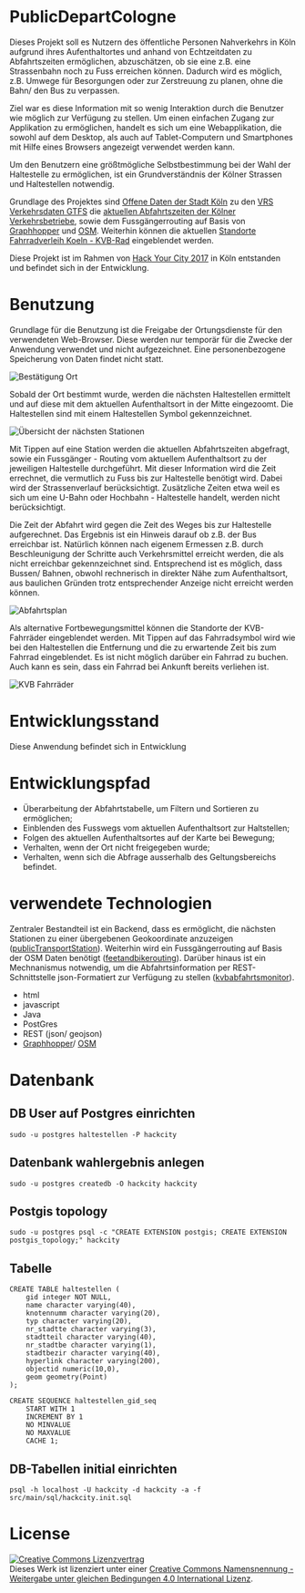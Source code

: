 # PublicDepartCologne

Dieses Projekt soll es Nutzern des öffentliche Personen Nahverkehrs in Köln aufgrund ihres Aufenthaltortes und anhand von Echtzeitdaten zu Abfahrtszeiten ermöglichen, abzuschätzen, ob sie eine z.B. eine Strassenbahn noch zu Fuss erreichen können. Dadurch wird es möglich, z.B. Umwege für Besorgungen oder zur Zerstreuung zu planen, ohne die Bahn/ den Bus zu verpassen.

Ziel war es diese Information mit so wenig Interaktion durch die Benutzer wie möglich zur Verfügung zu stellen. Um einen einfachen Zugang zur Applikation zu ermöglichen, handelt es sich um eine Webapplikation, die sowohl auf dem Desktop, als auch auf Tablet-Computern und Smartphones mit Hilfe eines Browsers angezeigt verwendet werden kann.

Um den Benutzern eine größtmögliche Selbstbestimmung bei der Wahl der Haltestelle zu ermöglichen, ist ein Grundverständnis der Kölner Strassen und Haltestellen notwendig. 

Grundlage des Projektes sind [Offene Daten der Stadt Köln](https://www.offenedaten-koeln.de/) zu den [VRS Verkehrsdaten GTFS](https://www.offenedaten-koeln.de/dataset/vrs-verkehrsdaten-gtfs) die [aktuellen Abfahrtszeiten der Kölner Verkehrsbetriebe](http://www.kvb-koeln.de/generator/), sowie dem Fussgängerrouting auf Basis von [Graphhopper](https://www.graphhopper.com/de/) und [OSM](https://www.openstreetmap.de/). Weiterhin können die aktuellen [Standorte Fahrradverleih Koeln - KVB-Rad](https://www.offenedaten-koeln.de/dataset/standorte-fahrradverleih-koeln-kvb-rad) eingeblendet werden.

Diese Projekt ist im Rahmen von [Hack Your City 2017](http://www.hackyourcity.de/koeln/) in Köln entstanden und befindet sich in der Entwicklung.

# Benutzung

Grundlage für die Benutzung ist die Freigabe der Ortungsdienste für den verwendeten Web-Browser. Diese werden nur temporär für die Zwecke der Anwendung verwendet und nicht aufgezeichnet. Eine personenbezogene Speicherung von Daten findet nicht statt. 

![Bestätigung Ort](security.png "Bestätigung Ort")

Sobald der Ort bestimmt wurde, werden die nächsten Haltestellen ermittelt und auf diese mit dem aktuellen Aufenthaltsort in der Mitte eingezoomt. Die Haltestellen sind mit einem Haltestellen Symbol gekennzeichnet. 

![Übersicht der nächsten Stationen](stops.png "Übersicht der nächsten Stationen")

Mit Tippen auf eine Station werden die aktuellen Abfahrtszeiten abgefragt, sowie ein Fussgänger - Routing vom aktuellem Aufenthaltsort zu der jeweiligen Haltestelle durchgeführt. Mit dieser Information wird die Zeit errechnet, die vermutlich zu Fuss bis zur Haltestelle benötigt wird. Dabei wird der Strassenverlauf berücksichtigt. Zusätzliche Zeiten etwa weil es sich um eine U-Bahn oder Hochbahn - Haltestelle handelt, werden nicht berücksichtigt. 

Die Zeit der Abfahrt wird gegen die Zeit des Weges bis zur Haltestelle aufgerechnet. Das Ergebnis ist ein Hinweis darauf ob z.B. der Bus erreichbar ist. Natürlich können nach eigenem Ermessen z.B. durch Beschleunigung der Schritte auch Verkehrsmittel erreicht werden, die als nicht erreichbar gekennzeichnet sind. Entsprechend ist es möglich, dass Bussen/ Bahnen, obwohl rechnerisch in direkter Nähe zum Aufenthaltsort, aus baulichen Gründen trotz entsprechender Anzeige nicht erreicht werden können.

![Abfahrtsplan](departure.png "Abfahrtsplan")

Als alternative Fortbewegungsmittel können die Standorte der KVB-Fahrräder eingeblendet werden. Mit Tippen auf das Fahrradsymbol wird wie bei den Haltestellen die Entfernung und die zu erwartende Zeit bis zum Fahrrad eingeblendet. Es ist nicht möglich darüber ein Fahrrad zu buchen. Auch kann es sein, dass ein Fahrrad bei Ankunft bereits verliehen ist.

![KVB Fahrräder](bikes.png "KVB Fahrräder")

# Entwicklungsstand

Diese Anwendung befindet sich in Entwicklung

# Entwicklungspfad

- Überarbeitung der Abfahrtstabelle, um Filtern und Sortieren zu ermöglichen;
- Einblenden des Fusswegs vom aktuellen Aufenthaltsort zur Haltstellen;
- Folgen des aktuellen Aufenthaltsortes auf der Karte bei Bewegung;
- Verhalten, wenn der Ort nicht freigegeben wurde;
- Verhalten, wenn sich die Abfrage ausserhalb des Geltungsbereichs befindet.

# verwendete Technologien

Zentraler Bestandteil ist ein Backend, dass es ermöglicht, die nächsten Stationen zu einer übergebenen Geokoordinate anzuzeigen ([publicTransportStation](https://github.com/weberius/publicTransportStation)).  Weiterhin wird ein Fussgängerrouting auf Basis der OSM Daten benötigt ([feetandbikerouting](https://github.com/weberius/feetandbikerouting)). Darüber hinaus ist ein Mechnanismus notwendig, um die Abfahrtsinformation per REST-Schnittstelle json-Formatiert zur Verfügung zu stellen ([kvbabfahrtsmonitor](https://github.com/weberius/kvbabfahrtsmonitor)).

- html
- javascript
- Java
- PostGres
- REST (json/ geojson)
- [Graphhopper](https://www.graphhopper.com/de/)/ [OSM](https://www.openstreetmap.de/)

# Datenbank

## DB User auf Postgres einrichten

    sudo -u postgres haltestellen -P hackcity
    
## Datenbank wahlergebnis anlegen

    sudo -u postgres createdb -O hackcity hackcity

## Postgis topology

    sudo -u postgres psql -c "CREATE EXTENSION postgis; CREATE EXTENSION postgis_topology;" hackcity
    
## Tabelle

	CREATE TABLE haltestellen (
	    gid integer NOT NULL,
	    name character varying(40),
	    knotennumm character varying(20),
	    typ character varying(20),
	    nr_stadtte character varying(3),
	    stadtteil character varying(40),
	    nr_stadtbe character varying(1),
	    stadtbezir character varying(40),
	    hyperlink character varying(200),
	    objectid numeric(10,0),
	    geom geometry(Point)
	);
	
	CREATE SEQUENCE haltestellen_gid_seq
	    START WITH 1
	    INCREMENT BY 1
	    NO MINVALUE
	    NO MAXVALUE
	    CACHE 1;

## DB-Tabellen initial einrichten

    psql -h localhost -U hackcity -d hackcity -a -f src/main/sql/hackcity.init.sql

# License

<a rel="license" href="http://creativecommons.org/licenses/by-sa/4.0/"><img alt="Creative Commons Lizenzvertrag" style="border-width:0" src="https://i.creativecommons.org/l/by-sa/4.0/88x31.png" /></a><br />Dieses Werk ist lizenziert unter einer <a rel="license" href="http://creativecommons.org/licenses/by-sa/4.0/">Creative Commons Namensnennung - Weitergabe unter gleichen Bedingungen 4.0 International Lizenz</a>.